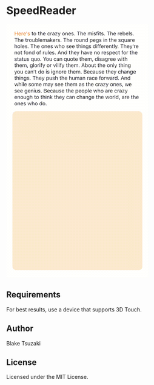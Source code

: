 # SpeedReader
![alt Demo Loop](./img/demo.gif)
## Requirements
For best results, use a device that supports 3D Touch.
## Author
Blake Tsuzaki
## License
Licensed under the MIT License.